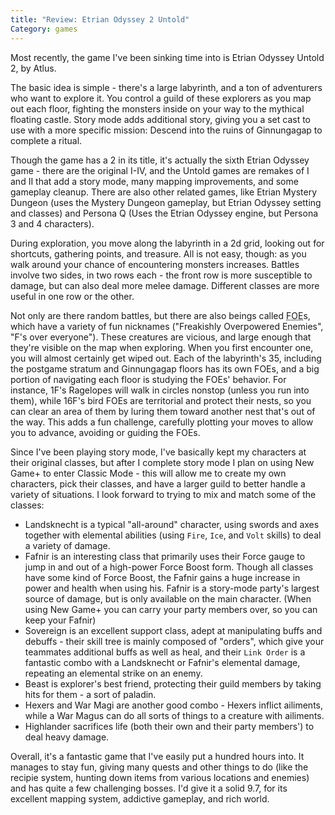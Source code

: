 ```yaml
---
title: "Review: Etrian Odyssey 2 Untold"
Category: games
---
```


Most recently, the game I've been sinking time into is Etrian Odyssey Untold 2, by Atlus.

The basic idea is simple - there's a large labyrinth, and a ton of adventurers who want to explore it. You control a guild of these explorers as you map out each floor, fighting the monsters inside on your way to the mythical floating castle. Story mode adds additional story, giving you a set cast to use with a more specific mission: Descend into the ruins of Ginnungagap to complete a ritual.

Though the game has a 2 in its title, it's actually the sixth Etrian Odyssey game - there are the original I-IV, and the Untold games are remakes of I and II that add a story mode, many mapping improvements, and some gameplay cleanup. There are also other related games, like Etrian Mystery Dungeon (uses the Mystery Dungeon gameplay, but Etrian Odyssey setting and classes) and Persona Q (Uses the Etrian Odyssey engine, but Persona 3 and 4 characters).

During exploration, you move along the labyrinth in a 2d grid, looking out for shortcuts, gathering points, and treasure. All is not easy, though: as you walk around your chance of encountering monsters increases. Battles involve two sides, in two rows each - the front row is more susceptible to damage, but can also deal more melee damage. Different classes are more useful in one row or the other.

Not only are there random battles, but there are also beings called <abbr title="Formido Oppugnatura Exsequens">FOE</abbr>s, which have a variety of fun nicknames ("Freakishly Overpowered Enemies", "F's over everyone"). These creatures are vicious, and large enough that they're visible on the map when exploring. When you first encounter one, you will almost certainly get wiped out. Each of the labyrinth's <span class="spoiler">35, including the postgame stratum and Ginnungagap</span> floors has its own FOEs, and a big portion of navigating each floor is studying the FOEs' behavior. For instance, 1F's Ragelopes will walk in circles nonstop (unless you run into them), while <span class="spoiler">16F's bird FOEs are territorial and protect their nests, so you can clear an area of them by luring them toward another nest that's out of the way</span>. This adds a fun challenge, carefully plotting your moves to allow you to advance, avoiding or guiding the FOEs.

Since I've been playing story mode, I've basically kept my characters at their original classes, but after I complete story mode I plan on using New Game+ to enter Classic Mode - this will allow me to create my own characters, pick their classes, and have a larger guild to better handle a variety of situations. I look forward to trying to mix and match some of the classes:

- Landsknecht is a typical "all-around" character, using swords and axes together with elemental abilities (using `Fire`, `Ice`, and `Volt` skills) to deal a variety of damage.
- Fafnir is an interesting class that primarily uses their Force gauge to jump in and out of a high-power Force Boost form. Though all classes have some kind of Force Boost, the Fafnir gains a huge increase in power and health when using his. Fafnir is a story-mode party's largest source of damage, but is only available on the main character. (When using New Game+ you can carry your party members over, so you can keep your Fafnir)
- Sovereign is an excellent support class, adept at manipulating buffs and debuffs - their skill tree is mainly composed of "orders", which give your teammates additional buffs as well as heal, and their `Link Order` is a fantastic combo with a Landsknecht or Fafnir's elemental damage, repeating an elemental strike on an enemy.
- Beast is explorer's best friend, protecting their guild members by taking hits for them - a sort of paladin.
- Hexers and War Magi are another good combo - Hexers inflict ailiments, while a War Magus can do all sorts of things to a creature with ailiments.
- Highlander sacrifices life (both their own and their party members') to deal heavy damage.

Overall, it's a fantastic game that I've easily put a hundred hours into. It manages to stay fun, giving many quests and other things to do (like the recipie system, hunting down items from various locations and enemies) and has quite a few challenging bosses. I'd give it a solid 9.7, for its excellent mapping system, addictive gameplay, and rich world.
